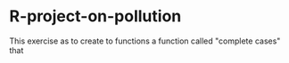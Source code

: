 # R-project-on-pollution
This exercise as to create to functions
a function called "complete cases" that 
